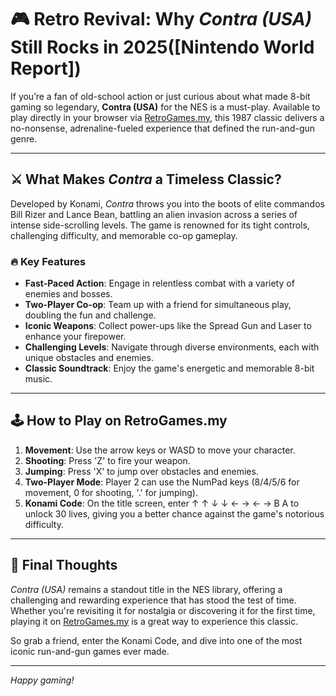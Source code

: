 # 🎮 Retro Revival: Why *Contra (USA)* Still Rocks in 2025([Nintendo World Report])



If you’re a fan of old-school action or just curious about what made 8-bit gaming so legendary, **Contra (USA)** for the NES is a must-play. Available to play directly in your browser via [RetroGames.my](https://retrogames.my/game/contra-usa), this 1987 classic delivers a no-nonsense, adrenaline-fueled experience that defined the run-and-gun genre.

---

## ⚔️ What Makes *Contra* a Timeless Classic?

Developed by Konami, *Contra* throws you into the boots of elite commandos Bill Rizer and Lance Bean, battling an alien invasion across a series of intense side-scrolling levels. The game is renowned for its tight controls, challenging difficulty, and memorable co-op gameplay.

### 🔥 Key Features

* **Fast-Paced Action**: Engage in relentless combat with a variety of enemies and bosses.
* **Two-Player Co-op**: Team up with a friend for simultaneous play, doubling the fun and challenge.
* **Iconic Weapons**: Collect power-ups like the Spread Gun and Laser to enhance your firepower.
* **Challenging Levels**: Navigate through diverse environments, each with unique obstacles and enemies.
* **Classic Soundtrack**: Enjoy the game's energetic and memorable 8-bit music.

---

## 🕹️ How to Play on RetroGames.my


1. **Movement**: Use the arrow keys or WASD to move your character.
2. **Shooting**: Press 'Z' to fire your weapon.
3. **Jumping**: Press 'X' to jump over obstacles and enemies.
4. **Two-Player Mode**: Player 2 can use the NumPad keys (8/4/5/6 for movement, 0 for shooting, '.' for jumping).
5. **Konami Code**: On the title screen, enter ↑ ↑ ↓ ↓ ← → ← → B A to unlock 30 lives, giving you a better chance against the game's notorious difficulty.

---



## 🧠 Final Thoughts

*Contra (USA)* remains a standout title in the NES library, offering a challenging and rewarding experience that has stood the test of time. Whether you're revisiting it for nostalgia or discovering it for the first time, playing it on [RetroGames.my](https://retrogames.my/game/contra-usa) is a great way to experience this classic.

So grab a friend, enter the Konami Code, and dive into one of the most iconic run-and-gun games ever made.

---

*Happy gaming!*


